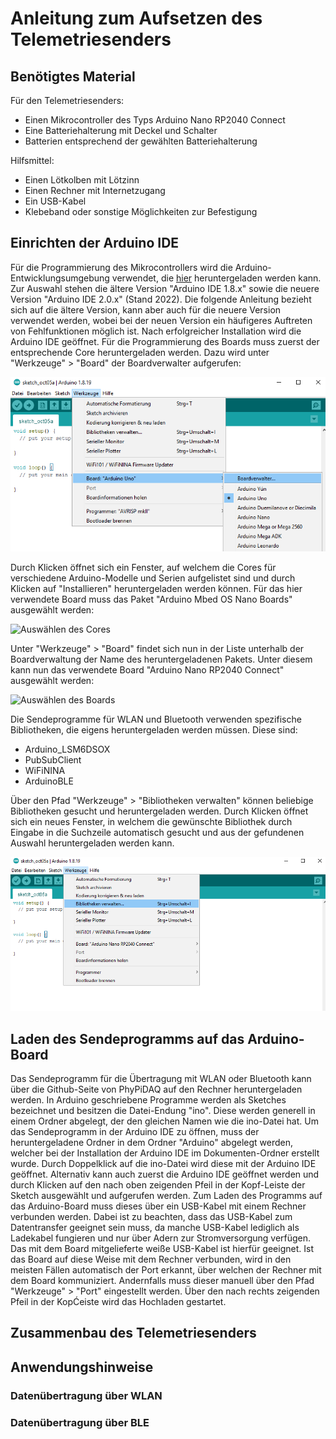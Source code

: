 # Anleitung zum Aufsetzen des Telemetriesenders
## Benötigtes Material

Für den Telemetriesenders:
* Einen Mikrocontroller des Typs Arduino Nano RP2040 Connect
* Eine Batteriehalterung mit Deckel und Schalter
* Batterien entsprechend der gewählten Batteriehalterung

Hilfsmittel:
* Einen Lötkolben mit Lötzinn
* Einen Rechner mit Internetzugang
* Ein USB-Kabel
* Klebeband oder sonstige Möglichkeiten zur Befestigung

## Einrichten der Arduino IDE

Für die Programmierung des Mikrocontrollers wird die Arduino-Entwicklungsumgebung
verwendet, die [hier](https://www.arduino.cc/en/software) heruntergeladen werden kann. 
Zur Auswahl stehen die ältere Version "Arduino IDE 1.8.x" sowie die neuere
Version "Arduino IDE 2.0.x" (Stand 2022). Die folgende Anleitung bezieht sich auf die
ältere Version, kann aber auch für die neuere Version verwendet werden, wobei bei der
neuen Version ein häufigeres Auftreten von Fehlfunktionen möglich ist. Nach erfolgreicher
Installation wird die Arduino IDE geöffnet. Für die Programmierung des Boards muss zuerst der 
entsprechende Core heruntergeladen werden. Dazu wird unter "Werkzeuge" > "Board" der Boardverwalter aufgerufen:

![Aufrufen des Boardverwalters](https://github.com/PhilippEckerle/PhyPiDAQ-Telemetriesender/blob/main/Bilder/Boardverwalter.png)

Durch Klicken öffnet sich ein Fenster, auf welchem die Cores für verschiedene Arduino-Modelle und 
Serien aufgelistet sind und durch Klicken auf "Installieren" heruntergeladen werden können. 
Für das hier verwendete Board muss das Paket "Arduino Mbed OS Nano Boards" ausgewählt werden:

![Auswählen des Cores](https://github.com/PhilippEckerle/PhyPiDAQ-Telemetriesender/blob/main/Bilder/Core%20ausw%C3%A4hlen.png)

Unter "Werkzeuge" > "Board" findet sich nun in der Liste unterhalb der Boardverwaltung
der Name des heruntergeladenen Pakets. Unter diesem kann nun das verwendete Board
"Arduino Nano RP2040 Connect" ausgewählt werden:

![Auswählen des Boards](https://github.com/PhilippEckerle/PhyPiDAQ-Telemetriesender/blob/main/Bilder/Board%20ausw%C3%A4hlen.png)

Die Sendeprogramme für WLAN und Bluetooth verwenden spezifische Bibliotheken, die
eigens heruntergeladen werden müssen. Diese sind:

* Arduino_LSM6DSOX
* PubSubClient
* WiFiNINA
* ArduinoBLE

Über den Pfad "Werkzeuge" > "Bibliotheken verwalten" können beliebige Bibliotheken
gesucht und heruntergeladen werden. Durch Klicken öffnet sich ein neues
Fenster, in welchem die gewünschte Bibliothek durch Eingabe in die Suchzeile automatisch
gesucht und aus der gefundenen Auswahl heruntergeladen werden kann.

![Verwalten der Bibliotheken](https://github.com/PhilippEckerle/PhyPiDAQ-Telemetriesender/blob/main/Bilder/Bibliotheken%20verwalten.png)

## Laden des Sendeprogramms auf das Arduino-Board

Das Sendeprogramm für die Übertragung mit WLAN oder Bluetooth kann über die Github-Seite von PhyPiDAQ auf den Rechner heruntergeladen werden. In Arduino geschriebene
Programme werden als Sketches bezeichnet und besitzen die Datei-Endung "ino". Diese
werden generell in einem Ordner abgelegt, der den gleichen Namen wie die ino-Datei
hat. Um das Sendeprogramm in der Arduino IDE zu öffnen, muss der heruntergeladene
Ordner in dem Ordner "Arduino" abgelegt werden, welcher bei der Installation der Arduino
IDE im Dokumenten-Ordner erstellt wurde. Durch Doppelklick auf die ino-Datei wird
diese mit der Arduino IDE geöffnet. Alternativ kann auch zuerst die Arduino IDE geöffnet
werden und durch Klicken auf den nach oben zeigenden Pfeil in der Kopf-Leiste der Sketch
ausgewählt und aufgerufen werden. Zum Laden des Programms auf das Arduino-Board
muss dieses über ein USB-Kabel mit einem Rechner verbunden werden. Dabei ist zu
beachten, dass das USB-Kabel zum Datentransfer geeignet sein muss, da manche USB-Kabel lediglich als Ladekabel fungieren und nur über Adern zur Stromversorgung verfügen.
Das mit dem Board mitgelieferte weiße USB-Kabel ist hierfür geeignet. Ist das Board auf
diese Weise mit dem Rechner verbunden, wird in den meisten Fällen automatisch der Port
erkannt, über welchen der Rechner mit dem Board kommuniziert. Andernfalls muss dieser
manuell über den Pfad "Werkzeuge" > "Port" eingestellt werden. Über den nach rechts
zeigenden Pfeil in der KopĆeiste wird das Hochladen gestartet.
## Zusammenbau des Telemetriesenders
## Anwendungshinweise
### Datenübertragung über WLAN
### Datenübertragung über BLE
